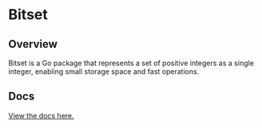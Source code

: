 # Bitset

## Overview

Bitset is a Go package that represents a set of positive integers as
a single integer, enabling small storage space and fast operations.

## Docs

[View the docs here.](https://godoc.org/github.com/rhinodavid/bitset)
